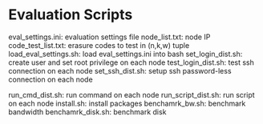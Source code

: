 # Evaluation Scripts

eval_settings.ini: evaluation settings file
node_list.txt: node IP 
code_test_list.txt: erasure codes to test in (n,k,w) tuple
load_eval_settings.sh: load eval_settings.ini into bash
set_login_dist.sh: create user and set root privilege on each node
test_login_dist.sh: test ssh connection on each node
set_ssh_dist.sh: setup ssh password-less connection on each node


run_cmd_dist.sh: run command on each node
run_script_dist.sh: run script on each node
install.sh: install packages
benchamrk_bw.sh: benchmark bandwidth
benchamrk_disk.sh: benchmark disk